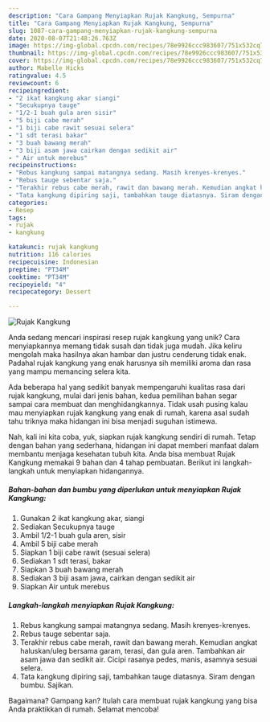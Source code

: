 ```yaml
---
description: "Cara Gampang Menyiapkan Rujak Kangkung, Sempurna"
title: "Cara Gampang Menyiapkan Rujak Kangkung, Sempurna"
slug: 1087-cara-gampang-menyiapkan-rujak-kangkung-sempurna
date: 2020-08-07T21:48:26.763Z
image: https://img-global.cpcdn.com/recipes/78e9926ccc983607/751x532cq70/rujak-kangkung-foto-resep-utama.jpg
thumbnail: https://img-global.cpcdn.com/recipes/78e9926ccc983607/751x532cq70/rujak-kangkung-foto-resep-utama.jpg
cover: https://img-global.cpcdn.com/recipes/78e9926ccc983607/751x532cq70/rujak-kangkung-foto-resep-utama.jpg
author: Mabelle Hicks
ratingvalue: 4.5
reviewcount: 6
recipeingredient:
- "2 ikat kangkung akar siangi"
- "Secukupnya tauge"
- "1/2-1 buah gula aren sisir"
- "5 biji cabe merah"
- "1 biji cabe rawit sesuai selera"
- "1 sdt terasi bakar"
- "3 buah bawang merah"
- "3 biji asam jawa cairkan dengan sedikit air"
- " Air untuk merebus"
recipeinstructions:
- "Rebus kangkung sampai matangnya sedang. Masih krenyes-krenyes."
- "Rebus tauge sebentar saja."
- "Terakhir rebus cabe merah, rawit dan bawang merah. Kemudian angkat haluskan/uleg bersama garam, terasi, dan gula aren. Tambahkan air asam jawa dan sedikit air. Cicipi rasanya pedes, manis, asamnya sesuai selera."
- "Tata kangkung dipiring saji, tambahkan tauge diatasnya. Siram dengan bumbu. Sajikan."
categories:
- Resep
tags:
- rujak
- kangkung

katakunci: rujak kangkung 
nutrition: 116 calories
recipecuisine: Indonesian
preptime: "PT34M"
cooktime: "PT34M"
recipeyield: "4"
recipecategory: Dessert

---
```



![Rujak Kangkung](https://img-global.cpcdn.com/recipes/78e9926ccc983607/751x532cq70/rujak-kangkung-foto-resep-utama.jpg)

Anda sedang mencari inspirasi resep rujak kangkung yang unik? Cara menyiapkannya memang tidak susah dan tidak juga mudah. Jika keliru mengolah maka hasilnya akan hambar dan justru cenderung tidak enak. Padahal rujak kangkung yang enak harusnya sih memiliki aroma dan rasa yang mampu memancing selera kita.



Ada beberapa hal yang sedikit banyak mempengaruhi kualitas rasa dari rujak kangkung, mulai dari jenis bahan, kedua pemilihan bahan segar sampai cara membuat dan menghidangkannya. Tidak usah pusing kalau mau menyiapkan rujak kangkung yang enak di rumah, karena asal sudah tahu triknya maka hidangan ini bisa menjadi suguhan istimewa.


Nah, kali ini kita coba, yuk, siapkan rujak kangkung sendiri di rumah. Tetap dengan bahan yang sederhana, hidangan ini dapat memberi manfaat dalam membantu menjaga kesehatan tubuh kita. Anda bisa membuat Rujak Kangkung memakai 9 bahan dan 4 tahap pembuatan. Berikut ini langkah-langkah untuk menyiapkan hidangannya.

<!--inarticleads1-->

##### Bahan-bahan dan bumbu yang diperlukan untuk menyiapkan Rujak Kangkung:

1. Gunakan 2 ikat kangkung akar, siangi
1. Sediakan Secukupnya tauge
1. Ambil 1/2-1 buah gula aren, sisir
1. Ambil 5 biji cabe merah
1. Siapkan 1 biji cabe rawit (sesuai selera)
1. Sediakan 1 sdt terasi, bakar
1. Siapkan 3 buah bawang merah
1. Sediakan 3 biji asam jawa, cairkan dengan sedikit air
1. Siapkan  Air untuk merebus




<!--inarticleads2-->

##### Langkah-langkah menyiapkan Rujak Kangkung:

1. Rebus kangkung sampai matangnya sedang. Masih krenyes-krenyes.
1. Rebus tauge sebentar saja.
1. Terakhir rebus cabe merah, rawit dan bawang merah. Kemudian angkat haluskan/uleg bersama garam, terasi, dan gula aren. Tambahkan air asam jawa dan sedikit air. Cicipi rasanya pedes, manis, asamnya sesuai selera.
1. Tata kangkung dipiring saji, tambahkan tauge diatasnya. Siram dengan bumbu. Sajikan.




Bagaimana? Gampang kan? Itulah cara membuat rujak kangkung yang bisa Anda praktikkan di rumah. Selamat mencoba!
